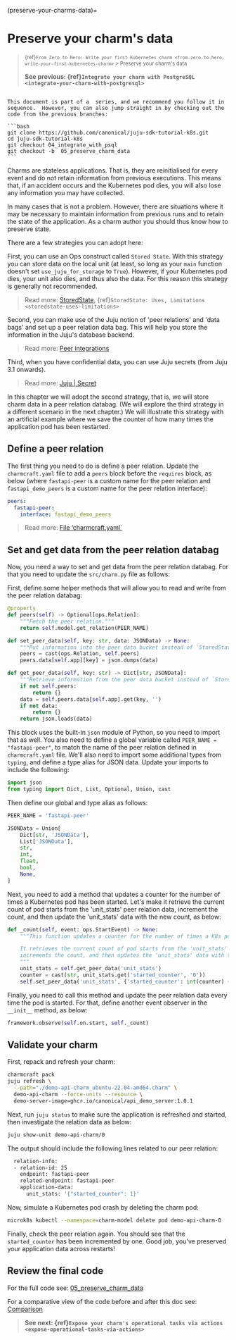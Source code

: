 (preserve-your-charms-data)=
# Preserve your charm's data

> <small> {ref}`From Zero to Hero: Write your first Kubernetes charm <from-zero-to-hero-write-your-first-kubernetes-charm>` > Preserve your charm's data </small>
>
> **See previous: {ref}`Integrate your charm with PostgreSQL <integrate-your-charm-with-postgresql>`** 


````{important}

This document is part of a  series, and we recommend you follow it in sequence.  However, you can also jump straight in by checking out the code from the previous branches:

```bash
git clone https://github.com/canonical/juju-sdk-tutorial-k8s.git
cd juju-sdk-tutorial-k8s
git checkout 04_integrate_with_psql
git checkout -b  05_preserve_charm_data
```

````


Charms are stateless applications. That is, they are reinitialised for every event and do not retain information from previous executions. This means that, if an accident occurs and the Kubernetes pod dies, you will also lose any information you may have collected. 

In many cases that is not a problem. However, there are situations where it may be necessary to maintain information from previous runs and to retain the state of the application. As a charm author you should thus know how to preserve state.

There are a  few strategies you can adopt here:

First, you can use an Ops construct called `Stored State`. With this strategy you can store data on the local unit (at least, so long as your `main` function doesn't set `use_juju_for_storage` to `True`). However, if your Kubernetes pod dies, your unit also dies, and thus also the data. For this reason this strategy is generally not recommended.

> Read more: [StoredState](), {ref}`StoredState: Uses, Limitations <storedstate-uses-limitations>`

Second, you can make use of the Juju notion of 'peer relations'  and 'data bags'  and set up a peer relation data bag. This will help you store the information in the Juju's database backend. 

> Read more: [Peer integrations](https://juju.is/docs/juju/relation#heading--peer)

Third, when you have confidential data, you can use Juju secrets (from Juju 3.1 onwards).

> Read more: [Juju | Secret](https://juju.is/docs/juju/secret)

In this chapter we will adopt the second strategy, that is, we will store charm data in a peer relation databag. (We will explore the third strategy in a different scenario in the next chapter.)  We will illustrate this strategy with an artificial example where we save the counter of how many times the application pod has been restarted.

## Define a peer relation

The first thing you need to do is define a peer relation. Update the `charmcraft.yaml` file to add a `peers` block before the `requires` block, as below (where `fastapi-peer` is a custom name for the peer relation and `fastapi_demo_peers` is a custom name for the peer relation interface): 

```yaml
peers:
  fastapi-peer:
    interface: fastapi_demo_peers
```
> Read more: [File ‘charmcraft.yaml`]()

## Set and get data from the peer relation databag

Now, you need a way to set and get data from the peer relation databag. For that you need to update the `src/charm.py` file as follows:

First, define some helper methods that will allow you to read and write from the peer relation databag:

```python
@property
def peers(self) -> Optional[ops.Relation]:
    """Fetch the peer relation."""
    return self.model.get_relation(PEER_NAME)

def set_peer_data(self, key: str, data: JSONData) -> None:
    """Put information into the peer data bucket instead of `StoredState`."""
    peers = cast(ops.Relation, self.peers)
    peers.data[self.app][key] = json.dumps(data)

def get_peer_data(self, key: str) -> Dict[str, JSONData]:
    """Retrieve information from the peer data bucket instead of `StoredState`."""
    if not self.peers:
        return {}
    data = self.peers.data[self.app].get(key, '')
    if not data:
        return {}
    return json.loads(data)
```

This block uses the built-in `json` module of Python, so you need to import that as well. You also need to define a global variable called `PEER_NAME = "fastapi-peer"`, to match the name of the peer relation defined in `charmcraft.yaml` file. We'll also need to import some additional types from `typing`, and define a type alias for JSON data. Update your imports to include the following:

```python
import json
from typing import Dict, List, Optional, Union, cast
```
Then define our global and type alias as follows:

```python
PEER_NAME = 'fastapi-peer'

JSONData = Union[
    Dict[str, 'JSONData'],
    List['JSONData'],
    str,
    int,
    float,
    bool,
    None,
]
```

Next, you need to add a method that updates a counter for the number of times a Kubernetes pod has been started. Let's make it retrieve the current count of pod starts from the 'unit_stats' peer relation data, increment the count, and then update the 'unit_stats' data with the new count, as below:

```python
def _count(self, event: ops.StartEvent) -> None:
    """This function updates a counter for the number of times a K8s pod has been started.

    It retrieves the current count of pod starts from the 'unit_stats' peer relation data,
    increments the count, and then updates the 'unit_stats' data with the new count.
    """
    unit_stats = self.get_peer_data('unit_stats')
    counter = cast(str, unit_stats.get('started_counter', '0'))
    self.set_peer_data('unit_stats', {'started_counter': int(counter) + 1})
```

Finally, you need to call this method and update the peer relation data every time the pod is started. For that, define another event observer in the `__init__` method, as below:

```python
framework.observe(self.on.start, self._count)
```

## Validate your charm

First, repack and refresh your charm:

```bash
charmcraft pack
juju refresh \
  --path="./demo-api-charm_ubuntu-22.04-amd64.charm" \
  demo-api-charm --force-units --resource \
  demo-server-image=ghcr.io/canonical/api_demo_server:1.0.1
```


Next, run `juju status` to make sure the application is refreshed and started, then investigate the relation data as below:

```bash
juju show-unit demo-api-charm/0
```

The output should include the following lines related to our peer relation:

```bash
  relation-info:
  - relation-id: 25
    endpoint: fastapi-peer
    related-endpoint: fastapi-peer
    application-data:
      unit_stats: '{"started_counter": 1}'
```

Now, simulate a Kubernetes pod crash by deleting the charm pod:

```bash
microk8s kubectl --namespace=charm-model delete pod demo-api-charm-0
```

Finally, check the peer relation again. You should see that the `started_counter` has been incremented by one. Good job, you've preserved your application data across restarts!

## Review the final code


For the full code see: [05_preserve_charm_data](https://github.com/canonical/juju-sdk-tutorial-k8s/tree/05_preserve_charm_data)

For a comparative view of the code before and after this doc see: [Comparison](https://github.com/canonical/juju-sdk-tutorial-k8s/compare/04_integrate_with_psql...05_preserve_charm_data)


> **See next: {ref}`Expose your charm's operational tasks via actions <expose-operational-tasks-via-actions>`**

